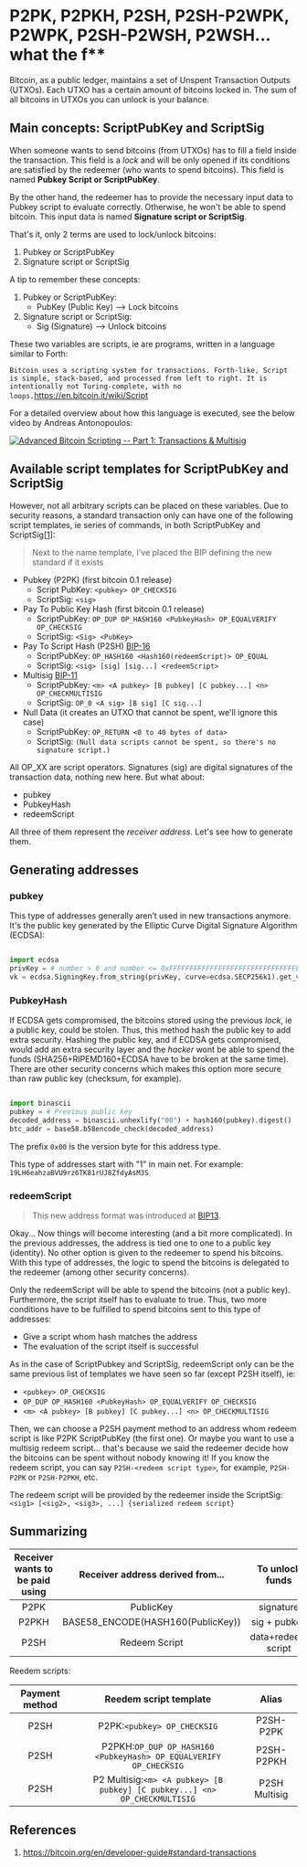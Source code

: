 # P2PK, P2PKH, P2SH, P2SH-P2WPK, P2WPK, P2SH-P2WSH, P2WSH... what the f**

Bitcoin, as a public ledger, maintains a set of Unspent Transaction Outputs (UTXOs). Each UTXO has a certain amount of bitcoins locked in. The sum of all bitcoins in UTXOs you can unlock is your balance.

## Main concepts: ScriptPubKey and ScriptSig

When someone wants to send bitcoins (from UTXOs) has to fill a field inside the transaction. This field is a *lock* and will be only opened if its conditions are satisfied by the redeemer (who wants to spend bitcoins). This field is named **Pubkey Script or ScriptPubKey**.

By the other hand, the redeemer has to provide the necessary input data to Pubkey script to evaluate correctly. Otherwise, he won't be able to spend bitcoin. This input data is named **Signature script or ScriptSig**.

That's it, only 2 terms are used to lock/unlock bitcoins:

1. Pubkey or ScriptPubKey
2. Signature script or ScriptSig

A tip to remember these concepts:

1. Pubkey or ScriptPubKey: 
    * PubKey (Public Key) --> Lock bitcoins
2. Signature script or ScriptSig: 
    * Sig (Signature) --> Unlock bitcoins

These two variables are scripts, ie are programs, written in a language similar to Forth:

```Bitcoin uses a scripting system for transactions. Forth-like, Script is simple, stack-based, and processed from left to right. It is intentionally not Turing-complete, with no loops.```https://en.bitcoin.it/wiki/Script

For a detailed overview about how this language is executed, see the below video by Andreas Antonopoulos:


[![Advanced Bitcoin Scripting -- Part 1: Transactions & Multisig](http://img.youtube.com/vi/8FeAXjkmDcQ/0.jpg)](http://www.youtube.com/watch?v=8FeAXjkmDcQ)

## Available script templates for ScriptPubKey and ScriptSig

However, not all arbitrary scripts can be placed on these variables. Due to security reasons, a standard transaction only can have one of the following script templates, ie series of commands, in both ScriptPubKey and ScriptSig[[1]]:

> Next to the name template, I've placed the BIP defining the new standard if it exists

* Pubkey (P2PK) (first bitcoin 0.1 release)
  * Script PubKey: ``<pubkey> OP_CHECKSIG``
  * ScriptSig: ``<sig>``
* Pay To Public Key Hash (first bitcoin 0.1 release)
  * ScriptPubKey: ``OP_DUP OP_HASH160 <PubkeyHash> OP_EQUALVERIFY OP_CHECKSIG``
  * ScriptSig: ``<Sig> <PubKey>``
* Pay To Script Hash (P2SH) [BIP-16](https://github.com/bitcoin/bips/blob/master/bip-0016.mediawiki)
  * ScriptPubKey: ``OP_HASH160 <Hash160(redeemScript)> OP_EQUAL``
  * ScriptSig: ``<sig> [sig] [sig...] <redeemScript>``
* Multisig [BIP-11](https://github.com/bitcoin/bips/blob/master/bip-0011.mediawiki)
  * ScriptPubKey: ``<m> <A pubkey> [B pubkey] [C pubkey...] <n> OP_CHECKMULTISIG``
  * ScriptSig: ``OP_0 <A sig> [B sig] [C sig...]``
* Null Data (it creates an UTXO that cannot be spent, we'll ignore this case)
  * ScriptPubKey: ``OP_RETURN <0 to 40 bytes of data>``
  * ScriptSig: ``(Null data scripts cannot be spent, so there's no signature script.)``

All OP_XX are script operators. Signatures (sig) are digital signatures of the transaction data, nothing new here. But what about:

* pubkey
* PubkeyHash
* redeemScript

All three of them represent the *receiver address*. Let's see how to generate them.

## Generating addresses

### pubkey

This type of addresses generally aren’t used in new transactions anymore. It's the public key generated by the Elliptic Curve Digital Signature Algorithm (ECDSA):

```python

import ecdsa
privKey = # number > 0 and number <= 0xFFFFFFFFFFFFFFFFFFFFFFFFFFFFFFFEBAAEDCE6AF48A03BBFD25E8CD0364140
vk = ecdsa.SigningKey.from_string(privKey, curve=ecdsa.SECP256k1).get_verifying_key()

```

### PubkeyHash

If ECDSA gets compromised, the bitcoins stored using the previous *lock*, ie a public key, could be stolen. Thus, this method hash the public key to add extra security. Hashing the public key, and if ECDSA gets compromised, would add an extra security layer and the *hacker* wont be able to spend the funds (SHA256+RIPEMD160+ECDSA have to be broken at the same time). There are other security concerns which makes this option more secure than raw public key (checksum, for example).

```python

import binascii
pubkey = # Previous public key
decoded_address = binascii.unhexlify("00") + hash160(pubkey).digest()
btc_addr = base58.b58encode_check(decoded_address)

```
The prefix `0x00` is the version byte for this address type.

This type of addresses start with "1" in main net. For example: `19LH6eahzaBVU9rz6TK81rUJ8ZfdyAsM3S`

### redeemScript

> This new address format was introduced at [BIP13](https://github.com/bitcoin/bips/blob/master/bip-0013.mediawiki).

Okay... Now things will become interesting (and a bit more complicated). In the previous addresses, the address is tied one to one to a public key (identity). No other option is given to the redeemer to spend his bitcoins. With this type of addresses, the logic to spend the bitcoins is delegated to the redeemer (among other security concerns).

Only the redeemScript will be able to spend the bitcoins (not a public key). Furthermore, the script itself has to evaluate to true. Thus, two more conditions have to be fulfilled to spend bitcoins sent to this type of addresses:

* Give a script whom hash matches the address
* The evaluation of the script itself is successful

As in the case of ScriptPubkey and ScriptSig, redeemScript only can be the same previous list of templates we have seen so far (except P2SH itself), ie:

* `<pubkey> OP_CHECKSIG`
* `OP_DUP OP_HASH160 <PubkeyHash> OP_EQUALVERIFY OP_CHECKSIG`
* `<m> <A pubkey> [B pubkey] [C pubkey...] <n> OP_CHECKMULTISIG`

Then, we can choose a P2SH payment method to an address whom redeem script is like P2PK ScriptPubKey (the first one). Or maybe you want to use a multisig redeem script... that's because we said the redeemer decide how the bitcoins can be spent without nobody knowing it! If you know the redeem script, you can say `P2SH-<redeem script type>`, for example, `P2SH-P2PK` or `P2SH-P2PKH`, etc.

The redeem script will be provided by the redeemer inside the ScriptSig: `<sig1> [<sig2>, <sig3>, ...] {serialized redeem script}`

## Summarizing

|Receiver wants to be paid using|Receiver address derived from...  |To unlock funds    |
|:-----------------------------:|:--------------------------------:|:-----------------:|
|P2PK                           |PublicKey                         |signature          |
|P2PKH                          |BASE58_ENCODE(HASH160(PublicKey)) |sig + pubkey       |
|P2SH                           |Redeem Script                     | data+redeem script|

Reedem scripts:

| Payment method|Reedem script template                                             |Alias|
|:-------------:|:-----------------------------------------------------------------:|:-----:|
|P2SH           |P2PK:`<pubkey> OP_CHECKSIG`                                      |P2SH-P2PK|
|P2SH           |P2PKH:`OP_DUP OP_HASH160 <PubkeyHash> OP_EQUALVERIFY OP_CHECKSIG`|P2SH-P2PKH|
|P2SH           |P2 Multisig:`<m> <A pubkey> [B pubkey] [C pubkey...] <n> OP_CHECKMULTISIG`|P2SH Multisig

## References

[1]: https://bitcoin.org/en/developer-guide#standard-transactions[https://bitcoin.org/en/developer-guide#standard-transactions]

1. https://bitcoin.org/en/developer-guide#standard-transactions
